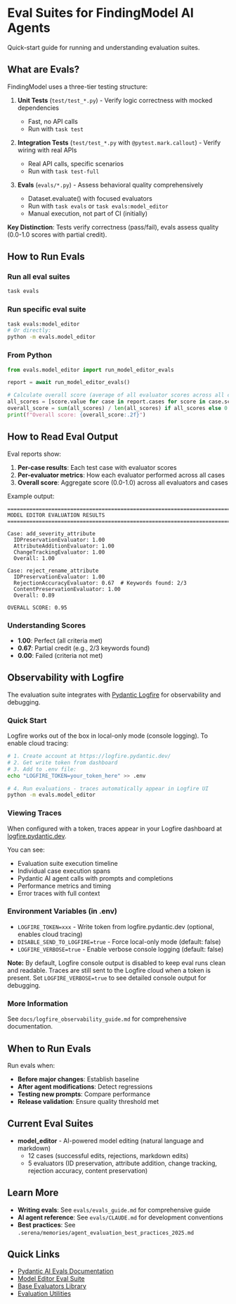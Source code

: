 # Eval Suites for FindingModel AI Agents

Quick-start guide for running and understanding evaluation suites.

## What are Evals?

FindingModel uses a three-tier testing structure:

1. **Unit Tests** (`test/test_*.py`) - Verify logic correctness with mocked dependencies
   - Fast, no API calls
   - Run with `task test`

2. **Integration Tests** (`test/test_*.py` with `@pytest.mark.callout`) - Verify wiring with real APIs
   - Real API calls, specific scenarios
   - Run with `task test-full`

3. **Evals** (`evals/*.py`) - Assess behavioral quality comprehensively
   - Dataset.evaluate() with focused evaluators
   - Run with `task evals` or `task evals:model_editor`
   - Manual execution, not part of CI (initially)

**Key Distinction**: Tests verify correctness (pass/fail), evals assess quality (0.0-1.0 scores with partial credit).

## How to Run Evals

### Run all eval suites

```bash
task evals
```

### Run specific eval suite

```bash
task evals:model_editor
# Or directly:
python -m evals.model_editor
```

### From Python

```python
from evals.model_editor import run_model_editor_evals

report = await run_model_editor_evals()

# Calculate overall score (average of all evaluator scores across all cases)
all_scores = [score.value for case in report.cases for score in case.scores.values()]
overall_score = sum(all_scores) / len(all_scores) if all_scores else 0.0
print(f"Overall score: {overall_score:.2f}")
```

## How to Read Eval Output

Eval reports show:

1. **Per-case results**: Each test case with evaluator scores
2. **Per-evaluator metrics**: How each evaluator performed across all cases
3. **Overall score**: Aggregate score (0.0-1.0) across all evaluators and cases

Example output:

```
================================================================================
MODEL EDITOR EVALUATION RESULTS
================================================================================

Case: add_severity_attribute
  IDPreservationEvaluator: 1.00
  AttributeAdditionEvaluator: 1.00
  ChangeTrackingEvaluator: 1.00
  Overall: 1.00

Case: reject_rename_attribute
  IDPreservationEvaluator: 1.00
  RejectionAccuracyEvaluator: 0.67  # Keywords found: 2/3
  ContentPreservationEvaluator: 1.00
  Overall: 0.89

OVERALL SCORE: 0.95
```

### Understanding Scores

- **1.00**: Perfect (all criteria met)
- **0.67**: Partial credit (e.g., 2/3 keywords found)
- **0.00**: Failed (criteria not met)

## Observability with Logfire

The evaluation suite integrates with [Pydantic Logfire](https://logfire.pydantic.dev/)
for observability and debugging.

### Quick Start

Logfire works out of the box in local-only mode (console logging). To enable cloud tracing:

```bash
# 1. Create account at https://logfire.pydantic.dev/
# 2. Get write token from dashboard
# 3. Add to .env file:
echo "LOGFIRE_TOKEN=your_token_here" >> .env

# 4. Run evaluations - traces automatically appear in Logfire UI
python -m evals.model_editor
```

### Viewing Traces

When configured with a token, traces appear in your Logfire dashboard at [logfire.pydantic.dev](https://logfire.pydantic.dev/).

You can see:

- Evaluation suite execution timeline
- Individual case execution spans
- Pydantic AI agent calls with prompts and completions
- Performance metrics and timing
- Error traces with full context

### Environment Variables (in .env)

- `LOGFIRE_TOKEN=xxx` - Write token from logfire.pydantic.dev (optional, enables cloud tracing)
- `DISABLE_SEND_TO_LOGFIRE=true` - Force local-only mode (default: false)
- `LOGFIRE_VERBOSE=true` - Enable verbose console logging (default: false)

**Note:** By default, Logfire console output is disabled to keep eval runs clean and readable. Traces are still sent to the Logfire cloud when a token is present. Set `LOGFIRE_VERBOSE=true` to see detailed console output for debugging.

### More Information

See `docs/logfire_observability_guide.md` for comprehensive documentation.

## When to Run Evals

Run evals when:

- **Before major changes**: Establish baseline
- **After agent modifications**: Detect regressions
- **Testing new prompts**: Compare performance
- **Release validation**: Ensure quality threshold met

## Current Eval Suites

- **model_editor** - AI-powered model editing (natural language and markdown)
  - 12 cases (successful edits, rejections, markdown edits)
  - 5 evaluators (ID preservation, attribute addition, change tracking, rejection accuracy, content preservation)

## Learn More

- **Writing evals**: See `evals/evals_guide.md` for comprehensive guide
- **AI agent reference**: See `evals/CLAUDE.md` for development conventions
- **Best practices**: See `.serena/memories/agent_evaluation_best_practices_2025.md`

## Quick Links

- [Pydantic AI Evals Documentation](https://ai.pydantic.dev/evals/)
- [Model Editor Eval Suite](model_editor.py)
- [Base Evaluators Library](base.py)
- [Evaluation Utilities](utils.py)

